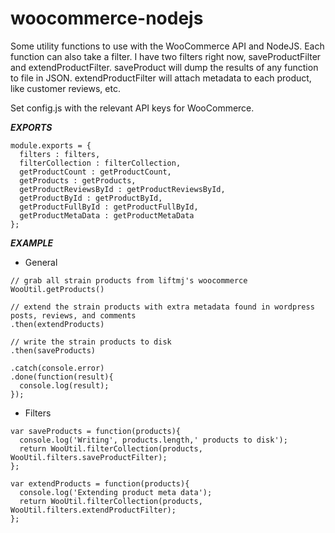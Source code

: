 woocommerce-nodejs
==================

Some utility functions to use with the WooCommerce API and NodeJS. Each function can also take a filter. I have two filters right now, saveProductFilter and extendProductFilter. saveProduct will dump the results of any function to file in JSON. extendProductFilter will attach metadata to each product, like customer reviews, etc.

Set config.js with the relevant API keys for WooCommerce.

***EXPORTS***
```
module.exports = {
  filters : filters,
  filterCollection : filterCollection,
  getProductCount : getProductCount,
  getProducts : getProducts,
  getProductReviewsById : getProductReviewsById,
  getProductById : getProductById,
  getProductFullById : getProductFullById,
  getProductMetaData : getProductMetaData
};
```

***EXAMPLE***
- General
```
// grab all strain products from liftmj's woocommerce
WooUtil.getProducts()

// extend the strain products with extra metadata found in wordpress posts, reviews, and comments
.then(extendProducts)

// write the strain products to disk
.then(saveProducts)

.catch(console.error)
.done(function(result){
  console.log(result);
});
```
- Filters
```
var saveProducts = function(products){
  console.log('Writing', products.length,' products to disk');
  return WooUtil.filterCollection(products, WooUtil.filters.saveProductFilter);
};

var extendProducts = function(products){
  console.log('Extending product meta data');
  return WooUtil.filterCollection(products, WooUtil.filters.extendProductFilter);
};
```


